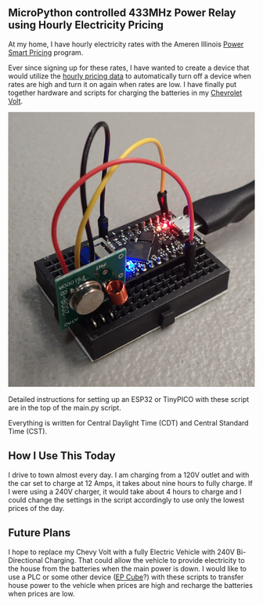 ## MicroPython controlled 433MHz Power Relay using Hourly Electricity Pricing
At my home, I have hourly electricity rates with the Ameren Illinois [Power Smart Pricing](https://www.ameren.com/illinois/account/customer-service/bill/power-smart-pricing) program. 

Ever since signing up for these rates, I have wanted to create a device that would utilize the [hourly pricing data](https://www.ameren.com/illinois/account/customer-service/bill/power-smart-pricing/prices) to automatically turn off a device when rates are high and turn it on again when rates are low. I have finally put together hardware and scripts for charging the batteries in my [Chevrolet Volt](https://en.wikipedia.org/wiki/Chevrolet_Volt).

![Image](images/power.png)

Detailed instructions for setting up an ESP32 or TinyPICO with these script are in the top of the main.py script. 

Everything is written for Central Daylight Time (CDT) and Central Standard Time (CST).

## How I Use This Today

I drive to town almost every day. I am charging from a 120V outlet and with the car set to charge at 12 Amps, it takes about nine hours to fully charge. If I were using a 240V charger, it would take about 4 hours to charge and I could change the settings in the script accordingly to use only the lowest prices of the day.

## Future Plans

I hope to replace my Chevy Volt with a fully Electric Vehicle with 240V Bi-Directional Charging. That could allow the vehicle to provide electricity to the house from the batteries when the main power is down. I would like to use a PLC or some other device ([EP Cube](https://epcube.com/)?) with these scripts to transfer house power to the vehicle when prices are high and recharge the batteries when prices are low.

